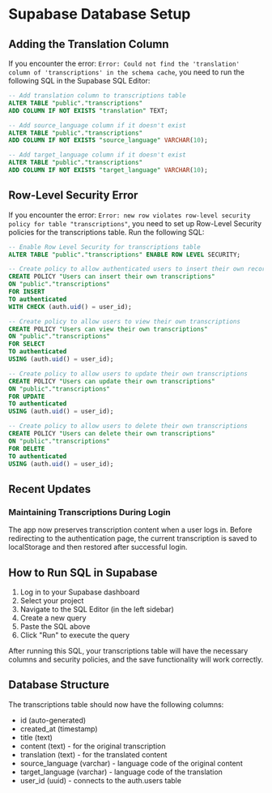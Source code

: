 # Supabase Database Setup

## Adding the Translation Column

If you encounter the error: `Error: Could not find the 'translation' column of 'transcriptions' in the schema cache`, you need to run the following SQL in the Supabase SQL Editor:

```sql
-- Add translation column to transcriptions table
ALTER TABLE "public"."transcriptions" 
ADD COLUMN IF NOT EXISTS "translation" TEXT;

-- Add source_language column if it doesn't exist
ALTER TABLE "public"."transcriptions" 
ADD COLUMN IF NOT EXISTS "source_language" VARCHAR(10);

-- Add target_language column if it doesn't exist
ALTER TABLE "public"."transcriptions" 
ADD COLUMN IF NOT EXISTS "target_language" VARCHAR(10);
```

## Row-Level Security Error

If you encounter the error: `Error: new row violates row-level security policy for table "transcriptions"`, you need to set up Row-Level Security policies for the transcriptions table. Run the following SQL:

```sql
-- Enable Row Level Security for transcriptions table
ALTER TABLE "public"."transcriptions" ENABLE ROW LEVEL SECURITY;

-- Create policy to allow authenticated users to insert their own records
CREATE POLICY "Users can insert their own transcriptions" 
ON "public"."transcriptions" 
FOR INSERT 
TO authenticated 
WITH CHECK (auth.uid() = user_id);

-- Create policy to allow users to view their own transcriptions
CREATE POLICY "Users can view their own transcriptions" 
ON "public"."transcriptions" 
FOR SELECT 
TO authenticated 
USING (auth.uid() = user_id);

-- Create policy to allow users to update their own transcriptions
CREATE POLICY "Users can update their own transcriptions" 
ON "public"."transcriptions" 
FOR UPDATE 
TO authenticated 
USING (auth.uid() = user_id);

-- Create policy to allow users to delete their own transcriptions
CREATE POLICY "Users can delete their own transcriptions" 
ON "public"."transcriptions" 
FOR DELETE 
TO authenticated 
USING (auth.uid() = user_id);
```

## Recent Updates

### Maintaining Transcriptions During Login

The app now preserves transcription content when a user logs in. Before redirecting to the authentication page, the current transcription is saved to localStorage and then restored after successful login.

## How to Run SQL in Supabase

1. Log in to your Supabase dashboard
2. Select your project
3. Navigate to the SQL Editor (in the left sidebar)
4. Create a new query
5. Paste the SQL above
6. Click "Run" to execute the query

After running this SQL, your transcriptions table will have the necessary columns and security policies, and the save functionality will work correctly.

## Database Structure

The transcriptions table should now have the following columns:
- id (auto-generated)
- created_at (timestamp)
- title (text)
- content (text) - for the original transcription
- translation (text) - for the translated content
- source_language (varchar) - language code of the original content
- target_language (varchar) - language code of the translation
- user_id (uuid) - connects to the auth.users table 